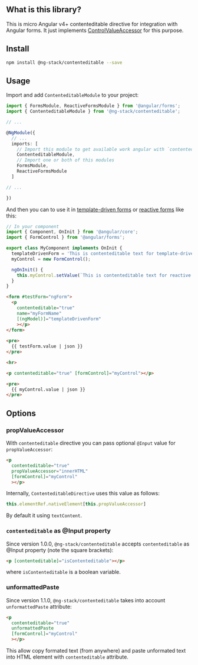 ## What is this library?

This is micro Angular v4+ contenteditable directive for integration with Angular forms.
It just implements [ControlValueAccessor](https://angular.io/api/forms/ControlValueAccessor) for this purpose.

## Install

```bash
npm install @ng-stack/contenteditable --save
```

## Usage

Import and add `ContenteditableModule` to your project:

```ts
import { FormsModule, ReactiveFormsModule } from '@angular/forms';
import { ContenteditableModule } from '@ng-stack/contenteditable';

// ...

@NgModule({
  // ...
  imports: [
    // Import this module to get available work angular with `contenteditable`
    ContenteditableModule,
    // Import one or both of this modules
    FormsModule,
    ReactiveFormsModule
  ]

// ...

})
```

And then you can to use it in [template-driven forms](https://angular.io/guide/forms)
or [reactive forms](https://angular.io/guide/reactive-forms) like this:

```ts
// In your component
import { Component, OnInit } from '@angular/core';
import { FormControl } from '@angular/forms';

export class MyComponent implements OnInit {
  templateDrivenForm = 'This is contenteditable text for template-driven form';
  myControl = new FormControl();

  ngOnInit() {
    this.myControl.setValue(`This is contenteditable text for reactive form`);
  }
}
```

```html
<form #testForm="ngForm">
  <p
    contenteditable="true"
    name="myFormName"
    [(ngModel)]="templateDrivenForm"
    ></p>
</form>
 
<pre>
  {{ testForm.value | json }}
</pre>

<hr>

<p contenteditable="true" [formControl]="myControl"></p>

<pre>
  {{ myControl.value | json }}
</pre>
```

## Options

### propValueAccessor

With `contenteditable` directive you can pass optional `@Input` value for `propValueAccessor`:

```html
<p
  contenteditable="true"
  propValueAccessor="innerHTML"
  [formControl]="myControl"
  ></p>
```

Internally, `ContenteditableDirective` uses this value as follows:

```ts
this.elementRef.nativeElement[this.propValueAccessor]
```

By default it using `textContent`.

### `contenteditable` as @Input property

Since version 1.0.0, `@ng-stack/contenteditable` accepts `contenteditable` as @Input property (note the square brackets):

```html
<p [contenteditable]="isContenteditable"></p>
```

where `isContenteditable` is a boolean variable.

### unformattedPaste

Since version 1.1.0, `@ng-stack/contenteditable` takes into account `unformattedPaste` attribute:

```html
<p
  contenteditable="true"
  unformattedPaste
  [formControl]="myControl"
  ></p>
```

This allow copy formated text (from anywhere) and paste unformated text into HTML element with `contenteditable` attribute.
